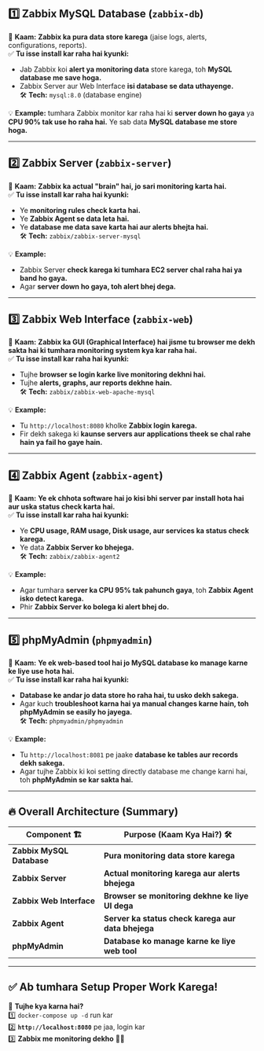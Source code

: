 
## **1️⃣ Zabbix MySQL Database (`zabbix-db`)**  
📌 **Kaam:** **Zabbix ka pura data store karega** (jaise logs, alerts, configurations, reports).  
✅ **Tu isse install kar raha hai kyunki:**  
- Jab Zabbix koi **alert ya monitoring data** store karega, toh **MySQL database me save hoga.**  
- Zabbix Server aur Web Interface **isi database se data uthayenge.**  
🛠 **Tech:** `mysql:8.0` (database engine)  

💡 **Example:** tumhara Zabbix monitor kar raha hai ki **server down ho gaya** ya **CPU 90% tak use ho raha hai.** Ye sab data **MySQL database me store hoga.**  

---

## **2️⃣ Zabbix Server (`zabbix-server`)**  
📌 **Kaam:** **Zabbix ka actual "brain" hai, jo sari monitoring karta hai.**  
✅ **Tu isse install kar raha hai kyunki:**  
- Ye **monitoring rules check karta hai.**  
- Ye **Zabbix Agent se data leta hai.**  
- Ye **database me data save karta hai aur alerts bhejta hai.**  
🛠 **Tech:** `zabbix/zabbix-server-mysql`  

💡 **Example:**  
- Zabbix Server **check karega ki tumhara EC2 server chal raha hai ya band ho gaya.**  
- Agar **server down ho gaya, toh alert bhej dega.**  

---

## **3️⃣ Zabbix Web Interface (`zabbix-web`)**  
📌 **Kaam:** **Zabbix ka GUI (Graphical Interface) hai jisme tu browser me dekh sakta hai ki tumhara monitoring system kya kar raha hai.**  
✅ **Tu isse install kar raha hai kyunki:**  
- Tujhe **browser se login karke live monitoring dekhni hai.**  
- Tujhe **alerts, graphs, aur reports dekhne hain.**  
🛠 **Tech:** `zabbix/zabbix-web-apache-mysql`  

💡 **Example:**  
- Tu `http://localhost:8080` kholke **Zabbix login karega.**  
- Fir dekh sakega ki **kaunse servers aur applications theek se chal rahe hain ya fail ho gaye hain.**  

---

## **4️⃣ Zabbix Agent (`zabbix-agent`)**  
📌 **Kaam:** **Ye ek chhota software hai jo kisi bhi server par install hota hai aur uska status check karta hai.**  
✅ **Tu isse install kar raha hai kyunki:**  
- Ye **CPU usage, RAM usage, Disk usage, aur services ka status check karega.**  
- Ye data **Zabbix Server ko bhejega.**  
🛠 **Tech:** `zabbix/zabbix-agent2`  

💡 **Example:**  
- Agar tumhara **server ka CPU 95% tak pahunch gaya**, toh **Zabbix Agent isko detect karega.**  
- Phir **Zabbix Server ko bolega ki alert bhej do.**  

---

## **5️⃣ phpMyAdmin (`phpmyadmin`)**  
📌 **Kaam:** **Ye ek web-based tool hai jo MySQL database ko manage karne ke liye use hota hai.**  
✅ **Tu isse install kar raha hai kyunki:**  
- **Database ke andar jo data store ho raha hai, tu usko dekh sakega.**  
- Agar kuch **troubleshoot karna hai ya manual changes karne hain, toh phpMyAdmin se easily ho jayega.**  
🛠 **Tech:** `phpmyadmin/phpmyadmin`  

💡 **Example:**  
- Tu `http://localhost:8081` pe jaake **database ke tables aur records dekh sakega.**  
- Agar tujhe Zabbix ki koi setting directly database me change karni hai, toh **phpMyAdmin se kar sakta hai.**  

---

## **🔥 Overall Architecture (Summary)**
| **Component** 🏗 | **Purpose (Kaam Kya Hai?)** 🛠 |
|----------------|----------------|
| **Zabbix MySQL Database** | **Pura monitoring data store karega** |
| **Zabbix Server** | **Actual monitoring karega aur alerts bhejega** |
| **Zabbix Web Interface** | **Browser se monitoring dekhne ke liye UI dega** |
| **Zabbix Agent** | **Server ka status check karega aur data bhejega** |
| **phpMyAdmin** | **Database ko manage karne ke liye web tool** |

---

## **✅ Ab tumhara Setup Proper Work Karega!**
🎯 **Tujhe kya karna hai?**  
1️⃣ `docker-compose up -d` run kar  
2️⃣ **`http://localhost:8080`** pe jaa, login kar  
3️⃣ **Zabbix me monitoring dekho** 🚀🔥
